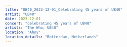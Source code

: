 ```yaml
---
title: "UB40_2023-12-01_Celebrating 45 years of UB40"
artist: "UB40"
date: 2023-12-01
concert: "Celebrating 45 years of UB40"
artists: "The Who, UB40"
location: "Ahoy"
location_details: "Rotterdam, Netherlands"
---
```

